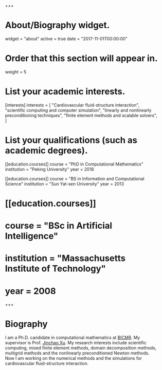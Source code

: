 +++
# About/Biography widget.
widget = "about"
active = true
date = "2017-11-01T00:00:00"

# Order that this section will appear in.
weight = 5

# List your academic interests.
[interests]
  interests = [
    "Cardiovascular fluid-structure interaction",
    "scientific computing and computer simulation",
    "linearly and nonlinearly preconditioning techniques",
    "finite element methods and scalable solvers",
  ]

# List your qualifications (such as academic degrees).
[[education.courses]]
  course = "PhD in Computational Mathematics"
  institution = "Peking University"
  year = 2018

[[education.courses]]
  course = "BS in Information and Computational Science"
  institution = "Sun Yat-sen University"
  year = 2013

# [[education.courses]]
#  course = "BSc in Artificial Intelligence"
#  institution = "Massachusetts Institute of Technology"
#  year = 2008
 
+++

# Biography

I am a Ph.D. candidate in computational mathematics at  <a href="http://bicmr.pku.edu.cn">BICMR</a>. My supervisor is Prof. <a href="http://math.psu.edu/xu">Jinchao Xu</a>. My research interests include scientific computing, mixed finite element methods, domain decomposition methods, multigrid methods and the nonlinearly preconditioned Newton methods. Now I am working on the numerical methods and the simulations for cardiovascular fluid-structure interaction.




